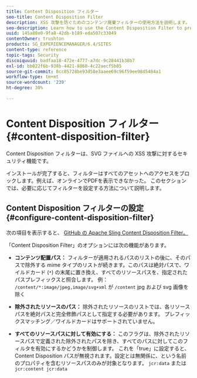 ```yaml
---
title: Content Disposition フィルター
seo-title: Content Disposition Filter
description: XSS 攻撃を防ぐためのコンテンツ廃棄フィルターの使用方法を説明します。
seo-description: Learn how to use the Content Disposition Filter to prevent XSS attacks.
uuid: 145a88e0-9fa8-42db-b189-eda507c33049
contentOwner: trushton
products: SG_EXPERIENCEMANAGER/6.4/SITES
content-type: reference
topic-tags: Security
discoiquuid: badfaa18-472e-4777-a7dc-9c28441b38b7
exl-id: bb022f6b-938b-4421-8860-4c22aecf5b85
source-git-commit: 8cc85728be93d58e3aaee69c96f59ee98d5484a1
workflow-type: tm+mt
source-wordcount: '239'
ht-degree: 30%

---
```


# Content Disposition フィルター {#content-disposition-filter}

Content Disposition フィルターは、SVG ファイルへの XSS 攻撃に対するセキュリティ機能です。

インストールが完了すると、フィルターはすべてのアセットへのアクセスをブロックします。例えば、オンラインでPDFを表示できなかった。 このセクションでは、必要に応じてフィルターを設定する方法について説明します。

## Content Disposition フィルターの設定 {#configure-content-disposition-filter}

次の項目を表示すると、 [GitHub の Apache Sling Content Disposition Filter。](https://github.com/apache/sling-org-apache-sling-security/blob/master/src/main/java/org/apache/sling/security/impl/ContentDispositionFilterConfiguration.java)

「Content Disposition Filter」のオプションには次の機能があります。

* **コンテンツ配置パス：** フィルターが適用されるパスのリストの後に、そのパスで除外する mime タイプのリストが続きます。このパスは絶対パスで、ワイルドカード (`*`) の末尾に置き換え、すべてのリソースパスを、指定されたパスプレフィックスと照合します。 例： `/content/*:image/jpeg,image/svg+xml` が `/content` jpg および svg 画像を除く

* **除外されたリソースのパス：** 除外されたリソースのリストでは、各リソースパスを絶対パスと完全修飾パスとして指定する必要があります。 プレフィックスマッチング／ワイルドカードはサポートされていません。

* **すべてのリソースパスに対して有効にする：** このフラグは、除外されたリソースパスで定義された除外されたパスを除き、すべてのパスに対してこのフィルタを有効にするかどうかを制御します。 これを「true」に設定すると、Content Disposition パスが無視されます。設定とは無関係に、という名前のプロパティを含むリソースパスのみが対象となります。 `jcr:data` または
   `jcr:content jcr:data`

